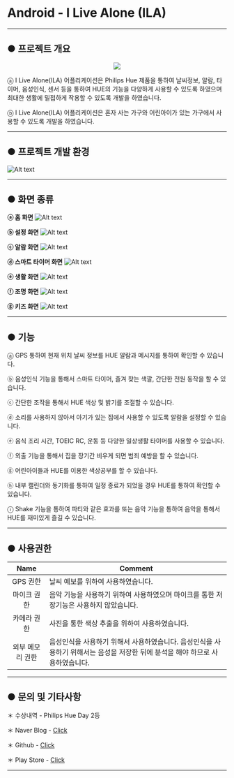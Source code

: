 Android - I Live Alone (ILA)
=============================================

* * * 

● 프로젝트 개요
--------------------------------------------


<p align="center">
  <img src="https://lh3.googleusercontent.com/a-qxc8KZxYr7HZxjRQ3DoKiY4qxfOHVj17kQFv6pmxLpTQW3AE3eGSYOIjmMxih34A=w300-rw">
</p>

ⓐ I Live Alone(ILA) 어플리케이션은 Philips Hue 제품을 통하여 날씨정보, 알람, 타이머, 음성인식, 센서 등을 통하여 HUE의 기능을 다양하게 사용할 수 있도록 하였으며 최대한 생활에 밀접하게 작용할 수 있도록 개발을 하였습니다.

ⓑ I Live Alone(ILA) 어플리케이션은 혼자 사는 가구와 어린아이가 있는 가구에서 사용할 수 있도록 개발을 하였습니다.

* * *

● 프로젝트 개발 환경
--------------------------------------------

![Alt text](https://github.com/ChangYeop-Yang/Android-ILiveAlone/blob/master/App_Display/Envirments_display.JPG)

* * *

● 화면 종류
--------------------------------------------

**ⓐ 홈 화면**
![Alt text](https://github.com/ChangYeop-Yang/Android-ILiveAlone/blob/master/App_Display/Display_slide_1.JPG "Home Display")

**ⓑ 설정 화면**
![Alt text](https://github.com/ChangYeop-Yang/Android-ILiveAlone/blob/master/App_Display/Display_slide_2.JPG "Setting Display")

**ⓒ 알람 화면**
![Alt text](https://github.com/ChangYeop-Yang/Android-ILiveAlone/blob/master/App_Display/Display_slide_3.JPG "Alarm Display")

**ⓓ 스마트 타이머 화면**
![Alt text](https://github.com/ChangYeop-Yang/Android-ILiveAlone/blob/master/App_Display/Display_slide_4.JPG "Timer Display")

**ⓔ 생활 화면**
![Alt text](https://github.com/ChangYeop-Yang/Android-ILiveAlone/blob/master/App_Display/Display_slide_5.JPG "Life Display")

**ⓕ 조명 화면**
![Alt text](https://github.com/ChangYeop-Yang/Android-ILiveAlone/blob/master/App_Display/Display_slide_6.JPG "Light Display")

**ⓖ 키즈 화면**
![Alt text](https://github.com/ChangYeop-Yang/Android-ILiveAlone/blob/master/App_Display/Display_slide_7.JPG "Kids Display")

* * *

● 기능
--------------------------------------------

ⓐ GPS 통하여 현재 위치 날씨 정보를 HUE 알람과 메시지를 통하여 확인할 수 있습니다.

ⓑ 음성인식 기능을 통해서 스마트 타이머, 즐겨 찾는 색깔, 간단한 전원 동작을 할 수 있습니다.

ⓒ 간단한 조작을 통해서 HUE 색상 및 밝기를 조절할 수 있습니다.

ⓓ 소리를 사용하지 않아서 아기가 있는 집에서 사용할 수 있도록 알람을 설정할 수 있습니다.

ⓔ 음식 조리 시간, TOEIC RC, 운동 등 다양한 일상생활 타이머를 사용할 수 있습니다.

ⓕ 외출 기능을 통해서 집을 장기간 비우게 되면 범죄 예방을 할 수 있습니다.

ⓖ 어린아이들과 HUE를 이용한 색상공부를 할 수 있습니다.

ⓗ 내부 캘린더와 동기화를 통하여 일정 종료가 되었을 경우 HUE를 통하여 확인할 수 있습니다.

ⓘ Shake 기능을 통하여 파티와 같은 효과를 또는 음악 기능을 통하여 음악을 통해서 HUE를 재미있게 즐길 수 있습니다.

* * *

● 사용권한
--------------------------------------------

|Name|Comment|
|:--:|-------|
|GPS 권한   | 날씨 예보를 위하여 사용하였습니다.|
|마이크 권한 | 음악 기능을 사용하기 위하여 사용하였으며 마이크를 통한 저장기능은 사용하지 않았습니다.|
|카메라 권한 | 사진을 통한 색상 추출을 위하여 사용하였습니다.|
|외부 메모리 권한 | 음성인식을 사용하기 위해서 사용하였습니다. 음성인식을 사용하기 위해서는 음성을 저장한 뒤에 분석을 해야 하므로 사용하였습니다.|

* * *

**● 문의 및 기타사항**
--------------------------------------------

＊ 수상내역 - Philips Hue Day 2등

＊ Naver Blog - [Click](http://yeop9657.blog.me/220574904345)

＊ Github - [Click](https://github.com/ChangYeop-Yang/Android-ILiveAlone)

＊ Play Store - [Click](https://play.google.com/store/apps/details?id=com.net.alone.ila)

* * *
